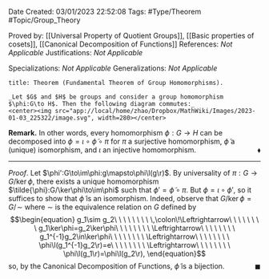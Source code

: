 <div class="topSpace"></div>

Date Created: 03/01/2023 22:52:08
Tags: #Type/Theorem #Topic/Group_Theory

Proved by: [[Universal Property of Quotient Groups]], [[Basic properties of cosets]], [[Canonical Decomposition of Functions]]
References: _Not Applicable_
Justifications: _Not Applicable_

Specializations: _Not Applicable_
Generalizations: _Not Applicable_

``` ad-Theorem
title: Theorem (Fundamental Theorem of Group Homomorphisms).

_Let $G$ and $H$ be groups and consider a group homomorphism $\phi:G\to H$. Then the following diagram commutes:_
<center><img src="app://local/home/zhao/Dropbox/MathWiki/Images/2023-01-03_225322/image.svg", width=280></center>

```

**Remark.** In other words, every homomorphism $\phi:G\to H$ can be decomposed into $\phi=\iota\circ\tilde{\phi}\circ\pi$ for $\pi$ a surjective homomorphism, $\tilde{\phi}$ a (unique) isomorphism, and $\iota$ an injective homomorphism.<span style="float:right;">$\blacklozenge$</span>

---

_Proof_. Let $\phi':G\to\im\phi:g\mapsto\phi\l(g\r)$. By universality of $\pi:G\to G/\ker\phi$, there exists a unique homomorphism $\tilde{\phi}:G/\ker\phi\to\im\phi$ such that $\phi'=\tilde{\phi}\circ\pi$. But $\phi=\iota\circ\phi'$, so it suffices to show that $\tilde{\phi}$ is an isomorphism. Indeed, observe that $G/\ker\phi=G/\!\sim$ where $\sim$ is the equivalence relation on $G$ defined by
$$\begin{equation}
    g_1\sim g_2\ \ \ \ \ \ \ \ \,\colon\!\Leftrightarrow\ \ \ \ \ \ \ \ g_1\ker\phi=g_2\ker\phi\ \ \ \ \ \ \ \ \Leftrightarrow\ \ \ \ \ \ \ \ g_1^{-1}g_2\in\ker\phi\ \ \ \ \ \ \ \ \Leftrightarrow\ \ \ \ \ \ \ \ \phi\l(g_1^{-1}g_2\r)=e\ \ \ \ \ \ \ \ \Leftrightarrow\ \ \ \ \ \ \ \ \phi\l(g_1\r)=\phi\l(g_2\r),
\end{equation}$$
so, by the Canonical Decomposition of Functions, $\tilde{\phi}$ is a bijection.<span style="float:right;">$\blacksquare$</span>
